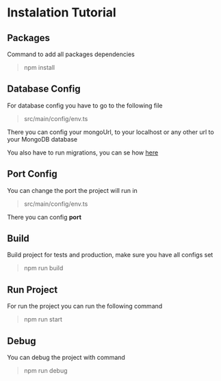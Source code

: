 # Instalation Tutorial

## Packages

Command to add all packages dependencies

> npm install

## Database Config

For database config you have to go to the following file

> src/main/config/env.ts

There you can config your mongoUrl, to your localhost or any other url to your MongoDB database

You also have to run migrations, you can se how [here](./migrations)

## Port Config

You can change the port the project will run in

> src/main/config/env.ts

There you can config **port** 

## Build

Build project for tests and production, make sure you have all configs set

> npm run build

## Run Project

For run the project you can run the following command

> npm run start

## Debug

You can debug the project with command

> npm run debug